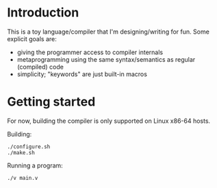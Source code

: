 Introduction
============

This is a toy language/compiler that I'm designing/writing for fun.
Some explicit goals are:

 - giving the programmer access to compiler internals
 - metaprogramming using the same syntax/semantics as regular (compiled)
   code
 - simplicity; "keywords" are just built-in macros


Getting started
===============

For now, building the compiler is only supported on Linux x86-64 hosts.

Building:

    ./configure.sh
    ./make.sh

Running a program:

    ./v main.v
